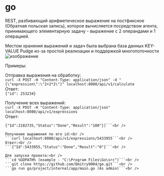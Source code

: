 # go
REST, разбивающий арифметическое выражение на постфиксное (Обратная польская запись), которое вычисляется посредством агента, принимающего элементарную задачу - выражение с 2 операндами и 1 операцией.<br />

Местом хранения выражений и задач была выбрана база данных KEY-VALUE Pudge из-за простой реализации и поддержкой многопоточности
![изображение](https://github.com/Dmitry9004/go/assets/117633827/2012a1c8-1107-4b3a-9cf4-4b76c32c78e1)<br />

Примеры:<br />

Отправка выражения на обработку:<br />
```curl -X POST -H "Content-Type: application/json" -d "{\"expression\":\"2+2*2\"}" localhost:8080/api/v1/calculate```<br />
Ответ:<br />
```{"id": 253234}```<br />

Получениe всех выражений:<br />
```curl -X POST -H "Content-Type: application/json"  localhost:8080/api/v1/expressions```<br />
Ответ:<br />
```[{"Id":6813596,"Status":"Done","Result":"6"}<br />
{"Id":2182735,"Status":"Done","Result":"100"}]```<br />

Получение выражения по его id:<br />
```curl localhost:8080/api/v1/expressions/5433955```<br />
Ответ:<br />
```{"Id":5433955,"Status":"Done","Result":"0"}```<br />

Для запуска проекта:<br />
```cd %GOPATH% (example - "C:\Program Files\Go\src")```<br />
```git clone https://github.com/Dmitry9004/go.git```<br />
```go run go/project/internal/app/main.go (As admin)```<br />
  
